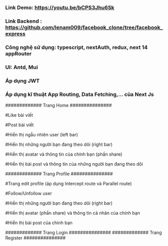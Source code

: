 ### Link Demo: https://youtu.be/bCPS3Jhu6Sk

### Link Backend : https://github.com/lenam009/facebook_clone/tree/facebook_express

### Công nghệ sử dụng: typescript, nextAuth, redux, next 14 appRouter

### UI: Antd, Mui

### Áp dụng JWT

### Áp dụng kĩ thuật App Routing, Data Fetching,... của Next Js

############# Trang Home ###############

#Like bài viết

#Post bài viết

#Hiển thị ngẫu nhiên user (left bar)

#Hiển thị những người bạn đang theo dõi (right bar)

#Hiển thị avatar và thông tin của chính bạn (phần share)

#Hiển thị bài post và thông tin của những người bạn đang theo dõi

############# Trang Profile ###############

#Trang edit profile (áp dụng Intercept route và Parallel route)

#Follow/Unfollow user

#Hiển thị những người bạn đang theo dõi (right bar)

#Hiển thị avatar (phần share) và thông tin cả nhân của chính bạn

#Hiển thị bài post của chính bạn

############# Trang Login ###############
############# Trang Register ###############
